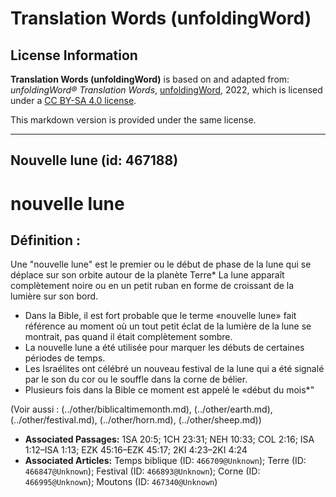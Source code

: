 # Translation Words (unfoldingWord)

## License Information

**Translation Words (unfoldingWord)** is based on and adapted from: _unfoldingWord® Translation Words_, [unfoldingWord](https://unfoldingword.org/utw), 2022, which is licensed under a [CC BY-SA 4.0 license](https://creativecommons.org/licenses/by-sa/4.0/legalcode.en).

This markdown version is provided under the same license.



--------------------------------

## Nouvelle lune (id: 467188)

nouvelle lune
=============

Définition :
------------

Une "nouvelle lune" est le premier ou le début de phase de la lune qui se déplace sur son orbite autour de la planète Terre\* La lune apparaît complètement noire ou en un petit ruban en forme de croissant de la lumière sur son bord.

* Dans la Bible, il est fort probable que le terme «nouvelle lune» fait référence au moment où un tout petit éclat de la lumière de la lune se montrait, pas quand il était complètement sombre.
* La nouvelle lune a été utilisée pour marquer les débuts de certaines périodes de temps.
* Les Israélites ont célébré un nouveau festival de la lune qui a été signalé par le son du cor ou le souffle dans la corne de bélier.
* Plusieurs fois dans la Bible ce moment est appelé le «début du mois\*"

(Voir aussi : (../other/biblicaltimemonth.md), (../other/earth.md), (../other/festival.md), (../other/horn.md), (../other/sheep.md))

* **Associated Passages:** 1SA 20:5; 1CH 23:31; NEH 10:33; COL 2:16; ISA 1:12–ISA 1:13; EZK 45:16–EZK 45:17; 2KI 4:23–2KI 4:24
* **Associated Articles:** Temps biblique (ID: `466709@Unknown`); Terre (ID: `466847@Unknown`); Festival (ID: `466893@Unknown`); Corne (ID: `466995@Unknown`); Moutons (ID: `467340@Unknown`)

